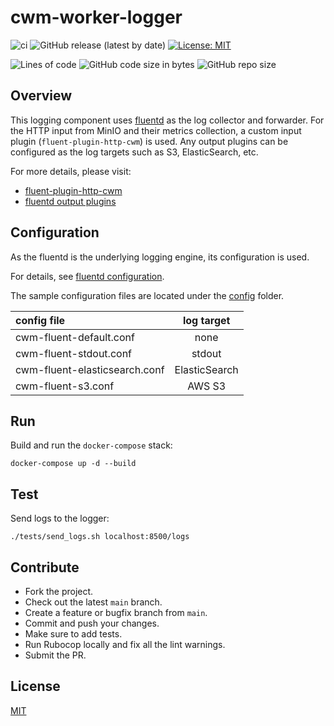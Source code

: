 # cwm-worker-logger

![ci](https://github.com/CloudWebManage/cwm-worker-logger/workflows/ci/badge.svg?branch=main&event=push)
![GitHub release (latest by date)](https://img.shields.io/github/v/release/CloudWebManage/cwm-worker-logger)
[![License: MIT](https://img.shields.io/badge/license-MIT-blue.svg)](https://github.com/CloudWebManage/cwm-worker-logger/blob/master/LICENSE)

![Lines of code](https://img.shields.io/tokei/lines/github/CloudWebManage/cwm-worker-logger?label=LOC)
![GitHub code size in bytes](https://img.shields.io/github/languages/code-size/CloudWebManage/cwm-worker-logger)
![GitHub repo size](https://img.shields.io/github/repo-size/CloudWebManage/cwm-worker-logger)

## Overview

This logging component uses [fluentd](https://www.fluentd.org/) as the log
collector and forwarder. For the HTTP input from MinIO and their metrics
collection, a custom input plugin (`fluent-plugin-http-cwm`) is used. Any output
plugins can be configured as the log targets such as S3, ElasticSearch, etc.

For more details, please visit:

- [fluent-plugin-http-cwm](https://github.com/iamAzeem/fluent-plugin-http-cwm)
- [fluentd output plugins](https://docs.fluentd.org/output)

## Configuration

As the fluentd is the underlying logging engine, its configuration is used.

For details, see [fluentd configuration](https://docs.fluentd.org/configuration).

The sample configuration files are located under the [config](config) folder.

| config file                    | log target    |
| :----------------------------- | :-----------: |
| cwm-fluent-default.conf        | none          |
| cwm-fluent-stdout.conf         | stdout        |
| cwm-fluent-elasticsearch.conf  | ElasticSearch |
| cwm-fluent-s3.conf             | AWS S3        |

## Run

Build and run the `docker-compose` stack:

```shell
docker-compose up -d --build
```

## Test

Send logs to the logger:

```shell
./tests/send_logs.sh localhost:8500/logs
```

## Contribute

- Fork the project.
- Check out the latest `main` branch.
- Create a feature or bugfix branch from `main`.
- Commit and push your changes.
- Make sure to add tests.
- Run Rubocop locally and fix all the lint warnings.
- Submit the PR.

## License

[MIT](./LICENSE)
